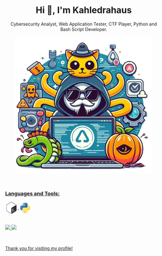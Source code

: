 <h1 align="center">Hi 👋, I'm Kahledrahaus</h1>
<p align="center">Cybersecurity Analyst, Web Application Tester, CTF Player, Python and Bash Script Developer.</p>

<p align="center"><img align="center" src="https://github.com/kahledrahaus/kahledrahaus/blob/main/github.png" alt="github" height="440" width="440" /></a></p>


<div style="display: inline_block"><br>
  <a href="https://github.com/kahledrahaus">
  <h3 align="left">Languages and Tools:</h3>
  <img align="center" alt="bash" height="40" width="40" src="https://raw.githubusercontent.com/devicons/devicon/master/icons/bash/bash-plain.svg">
  <img align="center" alt="python" height="40" width="40" src="https://raw.githubusercontent.com/devicons/devicon/master/icons/python/python-original.svg">
</div>

 <div style="display: inline_block"><br><br>
  <a href="https://github.com/kahledrahaus">
  <img height="140em" src="https://github-readme-stats.vercel.app/api?username=kahledrahaus&show_icons=true&theme=github_dark&include_all_commits=true&count_private=true"/>
  <img height="140em" src="https://github-readme-stats.vercel.app/api/top-langs/?username=kahledrahaus&layout=compact&langs_count=7&theme=github_dark"/>
</div>

<br><br>
Thank you for visiting my profile!
  
 
